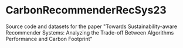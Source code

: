 # CarbonRecommenderRecSys23
Source code and datasets for the paper "Towards Sustainability-aware Recommender Systems: Analyzing the Trade-off Between Algorithms Performance and Carbon Footprint"
